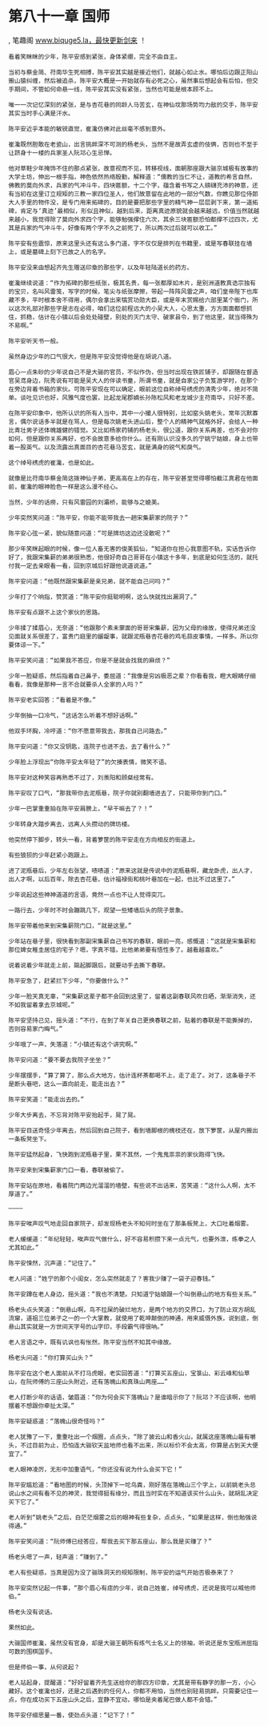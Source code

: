 # 第八十一章 国师
, 笔趣阁 www.biquge5.la，最快更新剑来 ！

    看着笑眯眯的少年，陈平安感到紧张，身体紧绷，完全不由自主。

    当初与蔡金简、苻南华生死相搏，陈平安其实越是接近他们，就越心如止水。哪怕后边跟正阳山搬山猿纠缠，然后被追杀，陈平安大概是一开始就存有必死之心，虽然事后想起会有后怕，但交手期间，不管如何命悬一线，陈平安其实没有紧张，当然也可能是根本顾不上。

    唯一一次记忆深刻的紧张，是与杏花巷的同龄人马苦玄，在神仙坟那场势均力敌的交手，陈平安其实当时手心满是汗水。

    陈平安近乎本能的敏锐直觉，崔瀺仿佛对此丝毫不感到意外。

    崔瀺既然胆敢在老瓷山，出言挑衅深不可测的杨老头，当然不是故弄玄虚的伎俩，否则也不至于让跻身十一楼的兵家圣人阮邛心生忌惮。

    他对草鞋少年掩饰不住的那点紧张，故意视而不见，转移视线，面朝那座跟大骊京城极有故事的大学士坊，伸出一根手指，神色依然热络殷勤，解释道：“儒教的当仁不让，道教的希言自然，佛教的莫向外求，兵家的气冲斗牛，四块匾额，十二个字，蕴含着书写之人磅礴充沛的神意，还有当初在这里订立规矩的三教一家四位圣人，他们故意留在此地的一部分气数，你瞧见那位侍郎大人手里的物件没，是专门用来拓碑的，目的是要把那些字里的精气神一层层剥下来，第一道拓碑，肯定与‘真迹’最相似，形似且神似，越到后来，距离真迹原貌就会越来越远，价值当然就越来越小，我觉得除了莫向外求四个字，能够勉强撑住六次，其余三块匾额恐怕都撑不过四次，尤其是兵家的气冲斗牛，好像有两个字不久之前死了，所以两次过后就可以收工。”

    陈平安有些震惊，原来这里头还有这么多门道，字不仅仅是排列在书籍里，或是写春联挂在墙上，或是墓碑上刻下已故之人的名字。

    陈平安没来由想起齐先生赠送印章的那些字，以及年轻陆道长的药方。

    崔瀺继续说道：“作为拓碑的那些纸张，极其名贵，每一张都厚如木片，是别洲道教真诰宗独有的宝贝，名叫风雷笺，写字的时候，笔尖与纸张摩擦，带起一阵阵风雷之声，咱们皇帝陛下也库藏不多，平时根本舍不得用，偶尔会拿出来犒赏功勋大臣，或是年末赏赐给六部里某个衙门，所以这次礼部对那些字是志在必得，咱们这位前程远大的小吴大人，心思太重，方方面面都想抓住，抓稳，估计在小镇以后会处处碰壁，别处的灭门太守、破家县令，到了他这里，就当得殊为不易啊。”

    陈平安听天书一般。

    虽然身边少年的口气很大，但是陈平安没觉得他是在胡说八道。

    眉心一点朱砂的少年说自己不是大骊的官员，不似作伪，但当时出现在铁匠铺子，却跟随在督造官吴鸢身边，阮秀说有可能是吴大人的伴读书童，所谓书童，就是自家公子负笈游学时，在那个在旁边背着书箱的家伙。可陈平安现在可以确定，眼前这位自称绰号绣虎的清秀少年，绝对不简单。谈吐见识也好，风雅气度也罢，比起龙尾郡嫡长孙陈松风和老龙城少主苻南华，只好不差。

    在陈平安印象中，他所认识的所有人当中，其中一小撮人很特别，比如窑头姚老头，常年沉默寡言，偶尔说话多半就是在骂人，但是每次姚老头进山后，整个人的精神气就格外好，会给人一种比青壮男子还体魄雄健的错觉。又比如杨家药铺的杨老头，很公道，跟你关系再差，也不会对你如何，但是跟你关系再好，也不会故意多给你什么。还有刚认识没多久的宁姚宁姑娘，身上也带着一股英气。以及流露出真面目的杏花巷马苦玄，就是满身的锐气和戾气。

    这个绰号绣虎的崔瀺，也是如此。

    就像是比苻南华蔡金简这拨神仙子弟，更高高在上的存在，陈平安甚至觉得哪怕截江真君在他面前，崔瀺的眼神脸色一样是这么漫不经心。

    当然，少年的话痨，只有风雷园的刘灞桥，能够与之媲美。

    少年突然笑问道：“陈平安，你能不能带我去一趟宋集薪家的院子？”

    陈平安心弦一紧，貌似随意问道：“可是牌坊这边还没散呢？”

    那少年笑眯起眼的时候，像一位人畜无害的俊美狐仙，“知道你在担心我意图不轨，实话告诉你好了，我跟宋集薪的弟弟很熟悉，他很好奇自己哥哥在小镇这十多年，到底是如何生活的，就托付我一定去亲眼看一看，回到京城后好跟他说道说道。”

    陈平安问道：“他既然跟宋集薪是亲兄弟，就不能自己问吗？”

    少年打了个响指，赞赏道：“陈平安你挺聪明啊，这么快就找出漏洞了。”

    陈平安有点跟不上这个家伙的思路。

    少年揉了揉眉心，无奈道：“他跟那个素未蒙面的哥哥宋集薪，因为父母的缘故，使得兄弟还没见面就关系很差了，富贵门庭里的龌龊事，就跟泥瓶巷杏花巷的鸡毛蒜皮事情，一样多。所以你要体谅一下。”

    陈平安笑问道：“如果我不答应，你是不是就会找我的麻烦？”

    少年一脸疑惑，然后指着自己鼻子，委屈道：“我像是穷凶极恶之辈？你看看我，瞪大眼睛仔细看看，我像是那种一言不合就要杀人全家的人吗？”

    陈平安老实回答：“看着是不像。”

    少年倒抽一口冷气，“这话怎么听着不想好话啊。”

    他双手环胸，冷哼道：“你不愿意带我去，那我自己问路去。”

    陈平安问道：“你又没钥匙，连院子也进不去，去了看什么？”

    少年脸上浮现出“你陈平安太年轻了”的欠揍表情，微笑不语。

    陈平安对这种笑容再熟悉不过了，刘羡阳和顾粲经常有。

    陈平安叹了口气，“那我带你去泥瓶巷，院子你就别翻墙进去了，只能带你到门口。”

    少年一巴掌重重拍在陈平安肩膀上，“早干嘛去了？！”

    少年转身大踏步离去，远离人头攒动的牌坊楼。

    他突然停下脚步，转头一看，背着箩筐的陈平安走在方向相反的街道上。

    有些狼狈的少年赶紧小跑跟上。

    进了泥瓶巷后，少年左右张望，啧啧道：“原来这就是传说中的泥瓶巷啊，藏龙卧虎，出人才，出人才啊，以后百年，除去杏花巷，估计福禄街和桃叶巷加在一起，也比不过这里了。”

    少年说起这些神神道道的言语，竟然一点也不让人觉得突兀。

    一路行去，少年时不时会蹦跳几下，观望一些矮墙后头的院子景象。

    陈平安带着他来到宋集薪院门口，“就是这里。”

    少年站在巷子里，很快看到那副宋集薪自己书写的春联，眼前一亮，感慨道：“这就是宋集薪和那位婢女稚圭居住的宅子？嗯，字真不错，比他弟弟要有悟性多了。越看越喜欢。”

    说着说着少年就走上前，踮起脚跟后，就要动手去撕下春联。

    陈平安急了，赶紧拦下少年，“你要做什么？”

    少年一脸天真无辜，“宋集薪这辈子都不会回到这里了，留着这副春联风吹日晒，渐渐消失，还不如我留着拿去京城呢。”

    陈平安坚持己见，摇头道：“不行，在到了年关自己更换春联之前，贴着的春联是不能撕掉的，否则容易家门晦气。”

    少年哦了一声，失落道：“小镇还有这个讲究啊。”

    陈平安问道：“要不要去我院子坐坐？”

    少年摆摆手，“算了算了，那么点大地方，估计连杯茶都喝不上，走了走了。对了，这条巷子不是断头巷吧，这么一直向前走，能走出去？”

    陈平安笑道：“能走出去的。”

    少年大步离去，不忘背对陈平安抬起手，晃了晃。

    陈平安目送奇怪少年离去，然后回到自己院子，看到墙脚根的槐枝还在，放下箩筐，从屋内搬出一条板凳坐下。

    陈平安猛然起身，飞快跑到泥瓶巷子里，果不其然，一个鬼鬼祟祟的家伙跑得飞快。

    陈平安来到宋集薪家门口一看，春联被偷了。

    陈平安站在原地，看着院门两边光溜溜的墙壁，有些说不出话来，苦笑道：“这什么人啊，太不厚道了。”

    ————

    陈平安唉声叹气地走回自家院子，却发现杨老头不知何时坐在了那条板凳上，大口吐着烟雾。

    老人缓缓道：“年纪轻轻，唉声叹气做什么，好不容易积攒下来一点元气，也要外泄，练拳之人尤其如此。”

    陈平安悚然，沉声道：“记住了。”

    老人问道：“姓宁的那个小闺女，怎么突然就走了？害我少赚了一袋子迎春钱。”

    陈平安蹲在老人身边，摇头道：“我也不清楚。只知道宁姑娘跟一个叫倒悬山的地方有些关系。”

    杨老头点头笑道：“倒悬山啊，鸟不拉屎的破烂地方，是两个地方的交界口，为了防止双方胡乱流窜，道祖三位弟子之一的一个大掌教，就使用了乾坤颠倒的神通，用来威慑外族，说到底，倒悬山其实就是一方世间天字号的山字印，手段霸气得很呐。”

    老人言语之中，既有讥讽也有怅然，陈平安当然不知其中缘故。

    杨老头问道：“你打算买山头？”

    陈平安在这个老人面前从不打马虎眼，老实回答道：“打算买五座山，宝箓山、彩云峰和仙草山，在阮师傅的三座山头附近，还有落魄山和真珠山两座……”

    老人打断少年的话语，皱眉道：“你为何会买下落魄山？是谁暗示你了？阮邛？不应该啊，他明摆着不想跟你牵扯太深。”

    陈平安疑惑道：“落魄山很奇怪吗？”

    老人犹豫了一下，重重吐出一个烟圈，点点头，“除了披云山和香火山，就属这座落魄山最有嚼头，不过目前为止，恐怕连大骊钦天监地师也看不出来，所以标价不会太高，你算是占到天大便宜了。”

    老人眼神凌厉，无形中加重语气，“你还没有说为什么会买下它！”

    陈平安尴尬道：“看地图的时候，头顶掉下一坨鸟粪，刚好落在落魄山三个字上，以前姚老头总说山水之间有看不见的神灵，我觉得挺有缘分，而且当时实在不知道该买什么山头，就胡乱决定买下它了。”

    老人听到“姚老头”之后，白茫茫烟雾之后的眼神有些复杂，点点头，“如果是这样，倒也勉强说得通。”

    陈平安笑问道：“阮师傅已经答应，帮我去买下那五座山，那么我是买赚了？”

    杨老头嗯了一声，轻声道：“赚到了。”

    老人有些疑惑，当真是因为没了骊珠洞天的规矩限制，陈平安的运气开始否极泰来了？

    陈平安突然记起一件事，“那个眉心有痣的少年，说自己姓崔，绰号绣虎，还说是我可以喊他师伯。”

    杨老头没有说话。

    果然如此。

    大骊国师崔瀺，虽然没有官身，却是大骊王朝所有练气士名义上的领袖，听说还是东宝瓶洲屈指可数的围棋国手。

    但是师伯一事，从何说起？

    老人站起身，提醒道：“好好留着齐先生送给你的那四方印章，尤其是带有静字的那一方，小心藏好。这个崔瀺也好，还是之后遇到的任何人，你都不用怕，当然也别轻易挑衅。只需要记住一点，你在成功买下五座山头之后，宜静不宜动，哪怕是夹着尾巴做人都不会错。”

    陈平安仔细思量一番，使劲点头道：“记下了！”